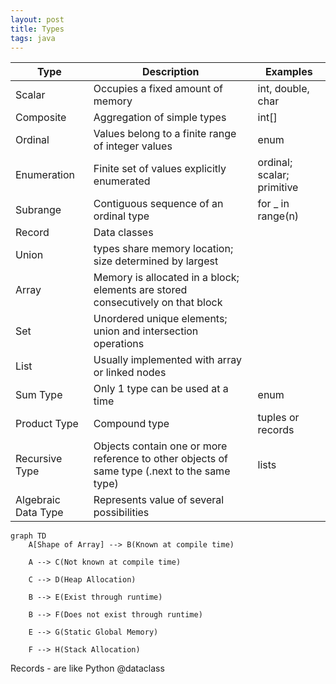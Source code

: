 ```yaml
---
layout: post
title: Types
tags: java
---
```


| Type                | Description                                                                                  | Examples                   |
| ------------------- | -------------------------------------------------------------------------------------------- | -------------------------- |
| Scalar              | Occupies a fixed amount of memory                                                            | int, double, char          |
| Composite           | Aggregation of simple types                                                                  | int[]                      |
| Ordinal             | Values belong to a finite range of integer values                                            | enum                       |
| Enumeration         | Finite set of values explicitly enumerated                                                   | ordinal; scalar; primitive |
| Subrange            | Contiguous sequence of an ordinal type                                                       | for _ in range(n)          |
| Record              | Data classes                                                                                 |                            |
| Union               | types share memory location; size determined by largest                                      |                            |
| Array               | Memory is allocated in a block; elements are stored consecutively on that block              |                            |
| Set                 | Unordered unique elements; union and intersection operations                                 |                            |
| List                | Usually implemented with array or linked nodes                                               |                            |
| Sum Type            | Only 1 type can be used at a time                                                            | enum                       |
| Product Type        | Compound type                                                                                | tuples or records          |
| Recursive Type      | Objects contain one or more reference to other objects of same type (.next to the same type) | lists                      |
| Algebraic Data Type | Represents value of several possibilities                                                    |                            |
```mermaid
graph TD
	A[Shape of Array] --> B(Known at compile time)

	A --> C(Not known at compile time)

	C --> D(Heap Allocation)

	B --> E(Exist through runtime)

	B --> F(Does not exist through runtime)

	E --> G(Static Global Memory)

	F --> H(Stack Allocation)
```


Records - are like Python @dataclass
